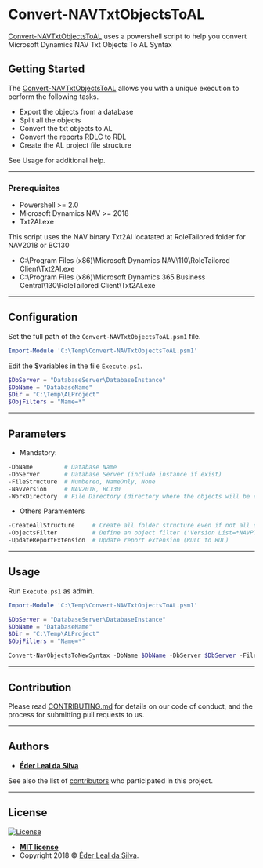 # Convert-NAVTxtObjectsToAL
[Convert-NAVTxtObjectsToAL](https://github.com/ederlealsilva/Convert-NAVTxtObjectsToAL) uses a powershell script to help you convert Microsoft Dynamics NAV Txt Objects To AL Syntax

## Getting Started
The [Convert-NAVTxtObjectsToAL](https://github.com/ederlealsilva/Convert-NAVTxtObjectsToAL) allows you with a unique execution to perform the following tasks.
* Export the objects from a database
* Split all the objects
* Convert the txt objects to AL
* Convert the reports RDLC to RDL
* Create the AL project file structure

See Usage for additional help.

---

### Prerequisites
* Powershell >= 2.0
* Microsoft Dynamics NAV >= 2018
* Txt2Al.exe

This script uses the NAV binary Txt2Al locatated at RoleTailored folder for NAV2018 or BC130
 - C:\Program Files (x86)\Microsoft Dynamics NAV\110\RoleTailored Client\Txt2Al.exe
 - C:\Program Files (x86)\Microsoft Dynamics 365 Business Central\130\RoleTailored Client\Txt2Al.exe

---

## Configuration
Set the full path of the `Convert-NAVTxtObjectsToAL.psm1` file.
```powershell
Import-Module 'C:\Temp\Convert-NAVTxtObjectsToAL.psm1'
```

Edit the $variables in the file `Execute.ps1`.
```powershell
$DbServer = "DatabaseServer\DatabaseInstance"
$DbName = "DatabaseName"
$Dir = "C:\Temp\ALProject"
$ObjFilters = "Name=*"
```

---

## Parameters
* Mandatory:
```powershell
-DbName         # Database Name
-DbServer       # Database Server (include instance if exist)
-FileStructure  # Numbered, NameOnly, None
-NavVersion     # NAV2018, BC130
-WorkDirectory  # File Directory (directory where the objects will be created)
```

* Others Paramenters
```powershell
-CreateAllStructure     # Create all folder structure even if not all object type were created
-ObjectsFilter          # Define an object filter ('Version List=*NAVPT*')
-UpdateReportExtension  # Update report extension (RDLC to RDL)
```

---

## Usage
Run `Execute.ps1` as admin.

```powershell
Import-Module 'C:\Temp\Convert-NAVTxtObjectsToAL.psm1'

$DbServer = "DatabaseServer\DatabaseInstance"
$DbName = "DatabaseName"
$Dir = "C:\Temp\ALProject"
$ObjFilters = "Name=*"

Convert-NavObjectsToNewSyntax -DbName $DbName -DbServer $DbServer -FileStructure NameOnly -NavVersion BC130 -WorkDirectory $Dir -CreateAllStructure -ObjectsFilter $ObjFilters -UpdateReportExtension
```

---

## Contribution

Please read [CONTRIBUTING.md](https://github.com/ederlealsilva/Convert-NAVTxtObjectsToAL) for details on our code of conduct, and the process for submitting pull requests to us.

---

## Authors

* [**Éder Leal da Silva**](https://github.com/ederlealsilva)

See also the list of [contributors](https://github.com/ederlealsilva/Convert-NAVTxtObjectsToAL/contributors) who participated in this project.

---

## License

[![License](http://img.shields.io/:license-mit-blue.svg?style=flat-square)](http://badges.mit-license.org)

- **[MIT license](https://github.com/ederlealsilva/Convert-NAVTxtObjectsToAL/blob/master/LICENSE)**
- Copyright 2018 © <a href="https://github.com/ederlealsilva/" target="_blank">Éder Leal da Silva</a>.
